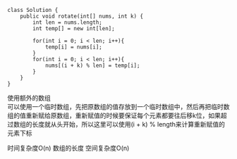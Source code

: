 ```
class Solution {
    public void rotate(int[] nums, int k) {
        int len = nums.length;
        int temp[] = new int[len];

        for(int i = 0; i < len; i++){
            temp[i] = nums[i];
        }
        for(int i = 0; i < len; i++){
            nums[(i + k) % len] = temp[i];
        }
    }
}
```


使用额外的数组  
可以使用一个临时数组，先把原数组的值存放到一个临时数组中，然后再把临时数组的值重新赋给原数组，重新赋值的时候要保证每个元素都要往后移k位，如果超过数组的长度就从头开始，所以这里可以使用(i + k) % length来计算重新赋值的元素下标

时间复杂度O(n) 数组的长度
空间复杂度O(n) 
